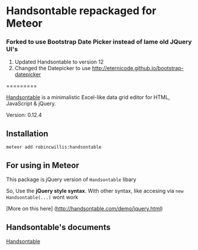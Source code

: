 Handsontable repackaged for Meteor
=========

### Forked to use Bootstrap Date Picker instead of lame old JQuery UI's
1. Updated Handsontable to version 12
2. Changed the Datepicker to use http://eternicode.github.io/bootstrap-datepicker

=========

[Handsontable](http://handsontable.com/) is a minimalistic Excel-like data grid editor for HTML, JavaScript & jQuery.

Version: 0.12.4

## Installation

`meteor add robincwillis:handsontable`


## For using in Meteor
This package is jQuery version of `Handsontable` libary

So, Use the **jQuery style syntax**. With other syntax, like accesing via `new Handsontable(...)` wont work

[More on this here] (http://handsontable.com/demo/jquery.html)


## Handsontable's documents

[Handsontable](http://handsontable.com/)
